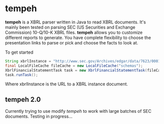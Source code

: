 # tempeh

**tempeh** is a XBRL parser written in Java to read XBRL documents.  It's mainly been tested on parsing SEC (US Securities and Exchange Commission) 10-Q/10-K XBRL files.  **tempeh** allows you to customize different reports to generate.  You have complete flexibility to choose the presentation links to parse or pick and choose the facts to look at.

To get started

```java
String xbrlInstance = "http://www.sec.gov/Archives/edgar/data/7623/000143774915001434/artw-20141130.xml";
final LocalFileCache fileCache = new LocalFileCache("schemas");
XbrlFinancialStatementTask task = new XbrlFinancialStatementTask(fileCache, xbrlInstance);
task.runTask();
```

Where xbrlInstance is the URL to a XBRL instance document.

## tempeh 2.0

Currently trying to use modify *tempeh* to work with large batches of SEC documents.
Testing in progress...
